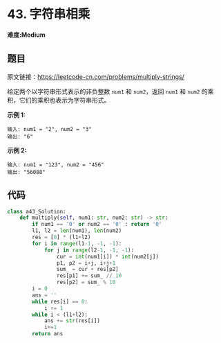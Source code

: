 # 43. 字符串相乘
**难度:Medium**
## 题目
原文链接：https://leetcode-cn.com/problems/multiply-strings/

给定两个以字符串形式表示的非负整数 `num1` 和 `num2`，返回 `num1` 和 `num2` 的乘积，它们的乘积也表示为字符串形式。

**示例 1:**
```
输入: num1 = "2", num2 = "3"
输出: "6"
```
**示例 2:**
```
输入: num1 = "123", num2 = "456"
输出: "56088"
```

## 代码
```python
class a43_Solution:
    def multiply(self, num1: str, num2: str) -> str:
        if num1 == '0' or num2 == '0' : return '0'
        l1, l2 = len(num1), len(num2)
        res = [0] * (l1+l2)
        for i in range(l1-1, -1, -1):
            for j in range(l2-1, -1, -1):
                cur = int(num1[i]) * int(num2[j])
                p1, p2 = i+j, i+j+1
                sum_ = cur + res[p2]
                res[p1] += sum_ // 10
                res[p2] = sum_ % 10
        i = 0
        ans = ''
        while res[i] == 0:
            i += 1
        while i < (l1+l2):
            ans += str(res[i])
            i+=1
        return ans
```
